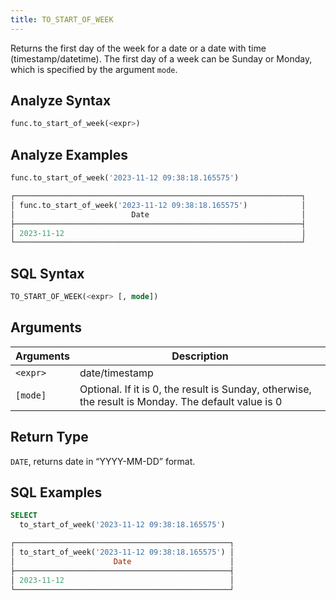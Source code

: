 ```yaml
---
title: TO_START_OF_WEEK
---
```


Returns the first day of the week for a date or a date with time (timestamp/datetime).
The first day of a week can be Sunday or Monday, which is specified by the argument `mode`.

## Analyze Syntax

```python
func.to_start_of_week(<expr>)
```

## Analyze Examples

```python
func.to_start_of_week('2023-11-12 09:38:18.165575')

┌────────────────────────────────────────────────────────────────┐
│ func.to_start_of_week('2023-11-12 09:38:18.165575')            │
│                          Date                                  │
├────────────────────────────────────────────────────────────────┤
│ 2023-11-12                                                     │
└────────────────────────────────────────────────────────────────┘
```

## SQL Syntax

```sql
TO_START_OF_WEEK(<expr> [, mode])
```

## Arguments

| Arguments | Description                                                                                         |
|-----------|-----------------------------------------------------------------------------------------------------|
| `<expr>`  | date/timestamp                                                                                      |
| `[mode]`  | Optional. If it is 0, the result is Sunday, otherwise, the result is Monday. The default value is 0 |

## Return Type

`DATE`, returns date in “YYYY-MM-DD” format.

## SQL Examples

```sql
SELECT
  to_start_of_week('2023-11-12 09:38:18.165575')

┌────────────────────────────────────────────────┐
│ to_start_of_week('2023-11-12 09:38:18.165575') │
│                      Date                      │
├────────────────────────────────────────────────┤
│ 2023-11-12                                     │
└────────────────────────────────────────────────┘
```

